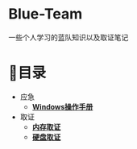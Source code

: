 # Blue-Team
一些个人学习的蓝队知识以及取证笔记

# 🧾目录
- 应急
    - **[Windows操作手册](/应急/Windows应急操作手册.md)**
- 取证
    - **[内存取证](/取证/内存取证.md)**
    - **[硬盘取证](/取证/硬盘取证.md)**

